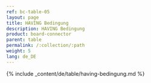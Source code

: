 ```yaml
---
ref: bc-table-05
layout: page
title: HAVING Bedingung
description: HAVING Bedingung
product: board-connector
parent: table
permalink: /:collection/:path
weight: 5
lang: de_DE
---
```


{% include _content/de/table/having-bedingung.md  %}
